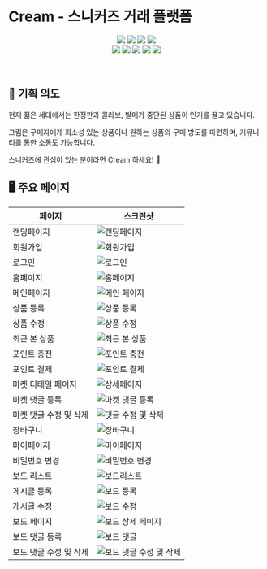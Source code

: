 # Cream - 스니커즈 거래 플랫폼

<p align="center">
</p>

<p align="center" display="inline-block">
    <img src="https://img.shields.io/badge/HTML-E34F26?style=for-the-badge&logo=HTML5&logoColor=white">
    <img src="https://img.shields.io/badge/CSS-1572B6?style=for-the-badge&logo=CSS3&logoColor=white">
    <img src="https://img.shields.io/badge/JavaScript-F7DF1E?style=for-the-badge&logo=JavaScript&logoColor=white"> 
     <img src="https://img.shields.io/badge/TypeScript-3178C6?style=for-the-badge&logo=TypeScript&logoColor=white"> <br>
   <img src="https://img.shields.io/badge/React-61DAFB?style=for-the-badge&logo=React&logoColor=white"> 
    <img src="https://img.shields.io/badge/Next.js-000000?style=for-the-badge&logo=Next.js&logoColor=white">
 <img src="https://img.shields.io/badge/GraphQL-E10098?style=for-the-badge&logo=GraphQL&logoColor=white">
 <img src="https://img.shields.io/badge/Prettier-F7B93E?style=for-the-badge&logo=Prettier&logoColor=white">
<img src="https://img.shields.io/badge/ESLint-4B32C3?style=for-the-badge&logo=ESLint&logoColor=white">
</p><br>

## 📝 기획 의도

<p>현재 젊은 세대에서는 한정판과 콜라보, 발매가 중단된 상품이 인기를 끌고 있습니다.</p>
<p>크림은 구매자에게 희소성 있는 상품이나 원하는 상품의 구매 방도를 마련하며, 커뮤니티를 통한 소통도 가능합니다.</p>
<p> 스니커즈에 관심이 있는 분이라면 Cream 하세요! 👟 </p>

## 🖥 주요 페이지

| 페이지                 | 스크린샷                                                                                                                                        |
| ---------------------- | ----------------------------------------------------------------------------------------------------------------------------------------------- |
| 랜딩페이지             | ![랜딩페이지](https://user-images.githubusercontent.com/107944090/224324931-387639ca-3dfb-41f4-9b5b-47af0b6549fc.gif)                    |
| 회원가입               | ![회원가입](https://user-images.githubusercontent.com/107944090/224326920-03f4c664-015a-418d-abd9-9245fd4cfd63.gif)                       |
| 로그인                 | ![로그인](https://user-images.githubusercontent.com/107944090/224327768-47da3dec-9c5c-4970-9e3e-7802c94ac626.gif)                           |
| 홈페이지               | ![홈페이지](https://user-images.githubusercontent.com/107944090/224330257-cce1a9b3-4023-4489-9236-e2d10b1aa127.gif)                        |
| 메인페이지             | ![메인 페이지](https://user-images.githubusercontent.com/107944090/224331242-29c4f790-98ad-4fb5-84f7-564205e3b153.gif)                    |
| 상품 등록              | ![상품 등록](https://user-images.githubusercontent.com/107944090/224336367-1f7e539c-f8c1-4a61-baac-36f24fc32e40.gif)                    |
| 상품 수정              | ![상품 수정](https://user-images.githubusercontent.com/107944090/224340790-d39bbd6b-a865-46ac-b756-6af5eb70fd64.gif)                     |
| 최근 본 상품           | ![최근 본 상품](https://user-images.githubusercontent.com/107944090/224343926-75f79a33-beda-4630-bbca-294690228708.gif)                |
| 포인트 충전            | ![포인트 충전](https://user-images.githubusercontent.com/107944090/227214117-81e3ea4e-60de-454b-8391-83bf20447d44.gif)                  |
| 포인트 결제            | ![포인트 결제](https://user-images.githubusercontent.com/107944090/227214234-7c10041f-d135-4021-91e7-3acfccb060d6.gif)                   |
| 마켓 디테일 페이지     | ![상세페이지](https://user-images.githubusercontent.com/107944090/224349330-4aa77f78-af74-4d20-9808-ec9f12ec88b2.gif)                     |
| 마켓 댓글 등록         | ![마켓 댓글 등록](https://user-images.githubusercontent.com/107944090/224350352-62d3f1f0-09da-4d9e-ae9e-d04818708cdb.gif)            |
| 마켓 댓글 수정 및 삭제 | ![댓글 수정 및 삭제](https://user-images.githubusercontent.com/107944090/224350703-1045ce9b-6015-4851-a614-4be1a182a2a4.gif)        |
| 장바구니               | ![장바구니](https://user-images.githubusercontent.com/107944090/224351107-e03b3163-5ba2-4f96-acb3-ab4f871782bf.gif)                        |
| 마이페이지             | ![마이페이지](https://user-images.githubusercontent.com/107944090/224352743-9c98844c-9a9c-4b16-ba40-e747b004892d.gif)                      |
| 비밀번호 변경          | ![비밀번호 변경](https://user-images.githubusercontent.com/107944090/227217288-9090e2e8-ee21-467b-b082-5f04a0b5c68b.gif)              |
| 보드 리스트            | ![보드리스트](https://user-images.githubusercontent.com/107944090/224364521-edc2b1f5-fb68-4ccc-b4b6-8ce455ad8043.gif)                      |
| 게시글 등록            | ![보드 등록](https://user-images.githubusercontent.com/107944090/224364558-8a7aa7a3-81ed-445a-a496-9dc1d20fa3d0.gif)                      |
| 게시글 수정            | ![보드 수정](https://user-images.githubusercontent.com/107944090/224364666-1f7045da-4e1e-4a2b-9251-0d5780735e3d.gif)                       |
| 보드 페이지            | ![보드 상세 페이지](https://user-images.githubusercontent.com/107944090/224364775-332fd8fd-fdb6-471d-9ea9-baba01e2f0af.gif)             |
| 보드 댓글 등록         | ![보드 댓글](https://user-images.githubusercontent.com/107944090/224364789-d387e7eb-24f6-46ac-8c87-bc0fdd0c652a.gif)                      |
| 보드 댓글 수정 및 삭제 | ![보드 댓글 수정 및 삭제](https://user-images.githubusercontent.com/107944090/224364811-a2ae8a9e-ca10-4141-9e44-9ec569a7f4ce.gif) |
